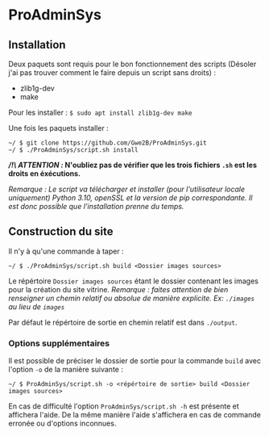 # ProAdminSys

## Installation
Deux paquets sont requis pour le bon fonctionnement des scripts (Désoler j'ai
pas trouver comment le faire depuis un script sans droits) :
 - zlib1g-dev
 - make

Pour les installer :
`$ sudo apt install zlib1g-dev make`

Une fois les paquets installer :
```
~/ $ git clone https://github.com/Gwe2B/ProAdminSys.git
~/ $ ./ProAdminSys/script.sh install
```
***/!\ ATTENTION :* N'oubliez pas de vérifier que les trois fichiers `.sh` est les droits en éxécutions.**

*Remarque : Le script va télécharger et installer (pour l'utilisateur locale uniquement) Python 3.10, openSSL et la version de pip correspondante. Il est donc possible que l'installation prenne du temps.*

## Construction du site
Il n'y à qu'une commande à taper :
```
~/ $ ./ProAdminSys/script.sh build <Dossier images sources>
```
Le répértoire `Dossier images sources` étant le dossier contenant les images pour la création du site vitrine. *Remarque : faites attention de bien renseigner un chemin relatif ou absolue de manière explicite. Ex: `./images` au lieu de `images`*

Par défaut le répértoire de sortie en chemin relatif est dans `./output`.

### Options supplémentaires
Il est possible de préciser le dossier de sortie pour la commande `build` avec l'option `-o` de la manière suivante :
```
~/ $ ProAdminSys/script.sh -o <répértoire de sortie> build <Dossier images sources>
```
En cas de difficulté l'option `ProAdminSys/script.sh -h` est présente et affichera l'aide. De la même manière l'aide s'affichera en cas de commande erronée ou d'options inconnues.